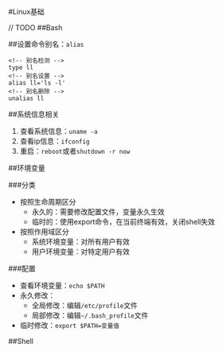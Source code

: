 #Linux基础

// TODO
##Bash


##设置命令别名：`alias`
	
	<!-- 别名检测 -->
	type ll
	<!-- 别名设置 -->
	alias ll='ls -l'
	<!-- 别名删除 -->
	unalias ll

##系统信息相关
1. 查看系统信息：`uname -a`
2. 查看ip信息：`ifconfig`
3. 重启：`reboot`或者`shutdown -r now`


##环境变量

###分类
+ 按照生命周期区分 
    - 永久的：需要修改配置文件，变量永久生效
    - 临时的：使用export命令，在当前终端有效，关闭shell失效
+ 按照作用域区分
    - 系统环境变量：对所有用户有效
    - 用户环境变量：对特定用户有效

###配置
+ 查看环境变量：`echo $PATH`
+ 永久修改：
    * 全局修改：编辑`/etc/profile`文件
    * 局部修改：编辑`~/.bash_profile`文件
+ 临时修改：`export $PATH=变量值`

##Shell

